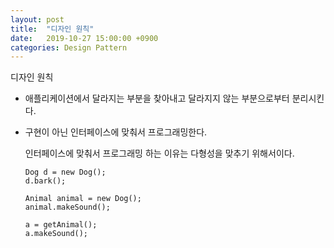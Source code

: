 ```yaml
---
layout: post
title:  "디자인 원칙"
date:   2019-10-27 15:00:00 +0900
categories: Design Pattern
---
```



디자인 원칙

- 애플리케이션에서 달라지는 부분을 찾아내고 달라지지 않는 부분으로부터 분리시킨다.

-  구현이 아닌 인터페이스에 맞춰서 프로그래밍한다.

    인터페이스에 맞춰서 프로그래밍 하는 이유는 다형성을 맞추기 위해서이다.

    ```
    Dog d = new Dog();
    d.bark();

    Animal animal = new Dog();
    animal.makeSound();

    a = getAnimal();
    a.makeSound();
    ````

